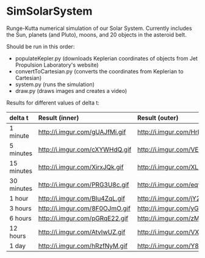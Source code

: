 # SimSolarSystem

Runge-Kutta numerical simulation of our Solar System.
Currently includes the Sun, planets (and Pluto), moons, and 20 objects in the asteroid belt.

Should be run in this order:
 * populateKepler.py (downloads Keplerian coordinates of objects from Jet Propulsion Laboratory's website)
 * convertToCartesian.py (converts the coordinates from Keplerian to Cartesian)
 * system.py (runs the simulation)
 * draw.py (draws images and creates a video)

Results for different values of delta t:

| delta t | Result (inner) | Result (outer) |
| :------------- | :--------- | :--------- |
| 1 minute | http://i.imgur.com/gUAJfMi.gif | http://i.imgur.com/Hrb0Ul6.gif |
| 5 minutes | http://i.imgur.com/cXYWHdQ.gif | http://i.imgur.com/VEwUoxI.gif |
| 15 minutes | http://i.imgur.com/XirxJQk.gif | http://i.imgur.com/XLRz0OB.gif |
| 30 minutes | http://i.imgur.com/PRG3U8c.gif | http://i.imgur.com/eqyIN3s.gif |
| 1 hour | http://i.imgur.com/BIu4ZqL.gif | http://i.imgur.com/jY27FA3.gif |
| 3 hours | http://i.imgur.com/8F0OJmO.gif | http://i.imgur.com/yGszUDp.gif |
| 6 hours | http://i.imgur.com/pGRqE22.gif | http://i.imgur.com/zMgB3ex.gif |
| 12 hours | http://i.imgur.com/AtvIwUZ.gif | http://i.imgur.com/VXeQpYI.gif |
| 1 day | http://i.imgur.com/hRzfNyM.gif | http://i.imgur.com/Y8aFRHa.gif |
